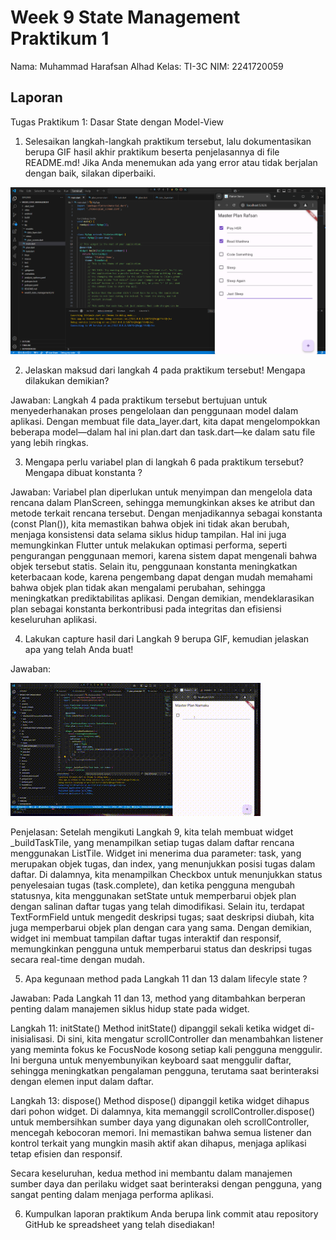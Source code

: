 # Week 9 State Management Praktikum 1

Nama: Muhammad Harafsan Alhad
Kelas: TI-3C
NIM: 2241720059

## Laporan
Tugas Praktikum 1: Dasar State dengan Model-View

1. Selesaikan langkah-langkah praktikum tersebut, lalu dokumentasikan berupa GIF hasil akhir praktikum beserta penjelasannya di file README.md! Jika Anda menemukan ada yang error atau tidak berjalan dengan baik, silakan diperbaiki.

![output praktikum](assets/images/output.png)

2. Jelaskan maksud dari langkah 4 pada praktikum tersebut! Mengapa dilakukan demikian?

Jawaban: Langkah 4 pada praktikum tersebut bertujuan untuk menyederhanakan proses pengelolaan dan penggunaan model dalam aplikasi. Dengan membuat file data_layer.dart, kita dapat mengelompokkan beberapa model—dalam hal ini plan.dart dan task.dart—ke dalam satu file yang lebih ringkas.

3. Mengapa perlu variabel plan di langkah 6 pada praktikum tersebut? Mengapa dibuat konstanta ?

Jawaban: Variabel plan diperlukan untuk menyimpan dan mengelola data rencana dalam PlanScreen, sehingga memungkinkan akses ke atribut dan metode terkait rencana tersebut. Dengan menjadikannya sebagai konstanta (const Plan()), kita memastikan bahwa objek ini tidak akan berubah, menjaga konsistensi data selama siklus hidup tampilan. Hal ini juga memungkinkan Flutter untuk melakukan optimasi performa, seperti pengurangan penggunaan memori, karena sistem dapat mengenali bahwa objek tersebut statis. Selain itu, penggunaan konstanta meningkatkan keterbacaan kode, karena pengembang dapat dengan mudah memahami bahwa objek plan tidak akan mengalami perubahan, sehingga meningkatkan prediktabilitas aplikasi. Dengan demikian, mendeklarasikan plan sebagai konstanta berkontribusi pada integritas dan efisiensi keseluruhan aplikasi.

4. Lakukan capture hasil dari Langkah 9 berupa GIF, kemudian jelaskan apa yang telah Anda buat!

Jawaban:

![langkah 9](assets/images/langkah9.gif)

Penjelasan: 
Setelah mengikuti Langkah 9, kita telah membuat widget _buildTaskTile, yang menampilkan setiap tugas dalam daftar rencana menggunakan ListTile. Widget ini menerima dua parameter: task, yang merupakan objek tugas, dan index, yang menunjukkan posisi tugas dalam daftar. Di dalamnya, kita menampilkan Checkbox untuk menunjukkan status penyelesaian tugas (task.complete), dan ketika pengguna mengubah statusnya, kita menggunakan setState untuk memperbarui objek plan dengan salinan daftar tugas yang telah dimodifikasi. Selain itu, terdapat TextFormField untuk mengedit deskripsi tugas; saat deskripsi diubah, kita juga memperbarui objek plan dengan cara yang sama. Dengan demikian, widget ini membuat tampilan daftar tugas interaktif dan responsif, memungkinkan pengguna untuk memperbarui status dan deskripsi tugas secara real-time dengan mudah.

5. Apa kegunaan method pada Langkah 11 dan 13 dalam lifecyle state ?

Jawaban:
Pada Langkah 11 dan 13, method yang ditambahkan berperan penting dalam manajemen siklus hidup state pada widget.

Langkah 11: initState()
Method initState() dipanggil sekali ketika widget di-inisialisasi. Di sini, kita mengatur scrollController dan menambahkan listener yang meminta fokus ke FocusNode kosong setiap kali pengguna menggulir. Ini berguna untuk menyembunyikan keyboard saat menggulir daftar, sehingga meningkatkan pengalaman pengguna, terutama saat berinteraksi dengan elemen input dalam daftar.

Langkah 13: dispose()
Method dispose() dipanggil ketika widget dihapus dari pohon widget. Di dalamnya, kita memanggil scrollController.dispose() untuk membersihkan sumber daya yang digunakan oleh scrollController, mencegah kebocoran memori. Ini memastikan bahwa semua listener dan kontrol terkait yang mungkin masih aktif akan dihapus, menjaga aplikasi tetap efisien dan responsif.

Secara keseluruhan, kedua method ini membantu dalam manajemen sumber daya dan perilaku widget saat berinteraksi dengan pengguna, yang sangat penting dalam menjaga performa aplikasi.

6. Kumpulkan laporan praktikum Anda berupa link commit atau repository GitHub ke spreadsheet yang telah disediakan!
